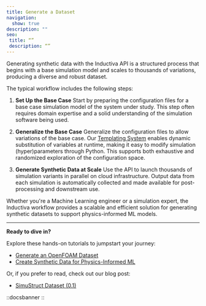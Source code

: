 ```yaml
---
title: Generate a Dataset
navigation:
  show: true
description: ""
seo:
 title: “”
 description: “”
---
```


Generating synthetic data with the Inductiva API is a structured process that begins with a base simulation model and scales to thousands of variations, producing a diverse and robust dataset.

The typical workflow includes the following steps:

1. **Set Up the Base Case**
Start by preparing the configuration files for a base case simulation model of the system under study. This step often requires domain expertise and a solid understanding of the simulation software being used.

2. **Generalize the Base Case**
Generalize the configuration files to allow variations of the base case. 
Our [Templating System](/guides/parallel-simulations/templating) enables dynamic substitution 
of variables at runtime, making it easy to modify simulation (hyper)parameters through Python. This supports 
both exhaustive and randomized exploration of the configuration space.

3. **Generate Synthetic Data at Scale**
Use the API to launch thousands of simulation variants in parallel on cloud infrastructure. Output data from each simulation is automatically collected and made available for post-processing and downstream use.

Whether you're a Machine Learning engineer or a simulation expert, the Inductiva workflow provides a scalable and efficient solution for generating synthetic datasets to support physics-informed ML models.

---

**Ready to dive in?** 

Explore these hands-on tutorials to jumpstart your journey:
- [Generate an OpenFOAM Dataset](/guides/openfoam/generate-wind-tunnel-dataset/)  
- [Create Synthetic Data for Physics-Informed ML](/guides/splishsplash/synthetic-data-for-piml/)

Or, if you prefer to read, check out our blog post:
- [SimuStruct Dataset (0.1)](https://inductiva.ai/blog/article/simustruct-dataset)

::docsbanner
::
